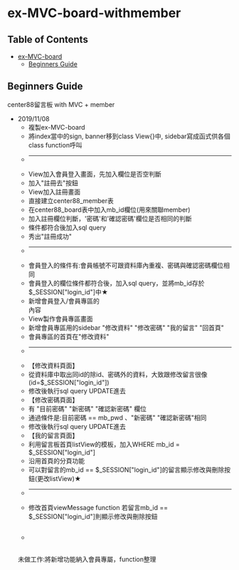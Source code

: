 ex-MVC-board-withmember
===

## Table of Contents
- [ex-MVC-board](#ex-MVC-board)
  * [Beginners Guide](#beginners-guide)

## Beginners Guide

center88留言板 with MVC + member  
* 2019/11/08  
    * 複製ex-MVC-board
    * 將index當中的sign, banner移到class View{}中, sidebar寫成函式供各個class function呼叫
    * --------------------------------------------------------------------------------
    * View加入會員登入畫面，先加入欄位是否空判斷
    * 加入"註冊去"按鈕
    * View加入註冊畫面
    * 直接建立center88_member表
    * 在center88_board表中加入mb_id欄位(用來關聯member)
    * 加入註冊欄位判斷，'密碼'和'確認密碼'欄位是否相同的判斷
    * 條件都符合後加入sql query
    * 秀出"註冊成功"
    * --------------------------------------------------------------------------------
    * 會員登入的條件有:會員帳號不可跟資料庫內重複、密碼與確認密碼欄位相同
    * 會員登入的欄位條件都符合後，加入sql query，並將mb_id存於$_SESSION["login_id"]中★
    * 新增會員登入/會員專區的<div class="sign">內容
    * View製作會員專區畫面
    * 新增會員專區用的sidebar "修改資料" "修改密碼" "我的留言" "回首頁"
    * 會員專區的首頁在"修改資料"
    * ---------------------------------------------------------------------------------
    * 【修改資料頁面】
    * 從資料庫中取出同id的除id、密碼外的資料，大致跟修改留言很像(id=$_SESSION["login_id"])
    * 修改後執行sql query UPDATE進去
    * 【修改密碼頁面】
    * 有 "目前密碼" "新密碼" "確認新密碼" 欄位
    * 通過條件是:目前密碼 == mb_pwd 、"新密碼" "確認新密碼"相同
    * 修改後執行sql query UPDATE進去
    * 【我的留言頁面】
    * 利用留言板首頁listView的模板，加入WHERE mb_id = $_SESSION["login_id"]
    * 沿用首頁的分頁功能
    * 可以對留言的mb_id == $_SESSION["login_id"]的留言顯示修改與刪除按鈕(更改listView)★
    * ---------------------------------------------------------------------------------
    * 修改首頁viewMessage function 若留言mb_id == $_SESSION["login_id"]則顯示修改與刪除按鈕
    * ##
    未做工作:將新增功能納入會員專屬，function整理
    
    
    

